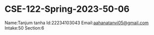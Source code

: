 # CSE-122-Spring-2023-50-06
Name:Tanjum tanha
Id:22234103043
Email:aahanatanvi05@gmail.com
Intake:50
Section:6

